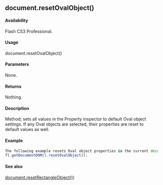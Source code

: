 ## document.resetOvalObject()

#### Availability

Flash CS3 Professional.

#### Usage

document.resetOvalObject()

#### Parameters

None.

#### Returns

Nothing.

#### Description

Method; sets all values in the Property inspector to default Oval object settings. If any Oval objects are selected, their properties are reset to default values as well.

#### Example

```javascript
The following example resets Oval object properties in the current document to default values:
fl.getDocumentDOM().resetOvalObject();

```
#### See also

[document.resetRectangleObject()](#!AdobeDocs/developers-animatesdk-docs/test/Document_object/docum320.md))

<span id="document.resetRectangleObject()" class="anchor"></span>
